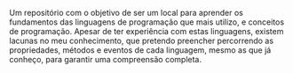 Um repositório com o objetivo de ser um local para aprender os fundamentos das linguagens de programação que mais utilizo, e conceitos de programação. Apesar de ter experiência com estas linguagens, existem lacunas no meu conhecimento, que pretendo preencher percorrendo as propriedades, métodos e eventos de cada linguagem, mesmo as que já conheço, para garantir uma compreensão completa.
